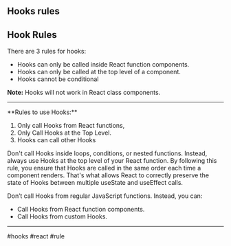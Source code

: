 ## Hooks rules
## Hook Rules

There are 3 rules for hooks:

-   Hooks can only be called inside React function components.
-   Hooks can only be called at the top level of a component.
-   Hooks cannot be conditional

**Note:** Hooks will not work in React class components.
<hr>
**Rules to use Hooks:**

1.  Only call Hooks from React functions,
2.  Only Call Hooks at the Top Level.
3.  Hooks can call other Hooks

Don't call Hooks inside loops, conditions, or nested functions. Instead, always use Hooks at the top level of your React function. By following this rule, you ensure that Hooks are called in the same order each time a component renders. That's what allows React to correctly preserve the state of Hooks between multiple useState and useEffect calls.

Don’t call Hooks from regular JavaScript functions. Instead, you can:

-   Call Hooks from React function components.
-   Call Hooks from custom Hooks.
<hr>


#hooks #react #rule